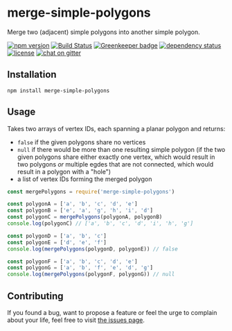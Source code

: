 # merge-simple-polygons

Merge two (adjacent) simple polygons into another simple polygon.

[![npm version](https://img.shields.io/npm/v/merge-simple-polygons.svg)](https://www.npmjs.com/package/merge-simple-polygons)
[![Build Status](https://travis-ci.org/juliuste/merge-simple-polygons.svg?branch=master)](https://travis-ci.org/juliuste/merge-simple-polygons)
[![Greenkeeper badge](https://badges.greenkeeper.io/juliuste/merge-simple-polygons.svg)](https://greenkeeper.io/)
[![dependency status](https://img.shields.io/david/juliuste/merge-simple-polygons.svg)](https://david-dm.org/juliuste/merge-simple-polygons)
[![license](https://img.shields.io/github/license/juliuste/merge-simple-polygons.svg?style=flat)](LICENSE)
[![chat on gitter](https://badges.gitter.im/juliuste.svg)](https://gitter.im/juliuste)

## Installation

```shell
npm install merge-simple-polygons
```

## Usage

Takes two arrays of vertex IDs, each spanning a planar polygon and returns:

- `false` if the given polygons share no vertices
- `null` if there would be more than one resulting simple polygon (if the two given polygons share either exactly one vertex, which would result in two polygons *or* multiple egdes that are not connected, which would result in a polygon with a "hole")
- a list of vertex IDs forming the merged polygon

```js
const mergePolygons = require('merge-simple-polygons')

const polygonA = ['a', 'b', 'c', 'd', 'e']
const polygonB = ['e', 'a', 'g', 'h', 'i', 'd']
const polygonC = mergePolygons(polygonA, polygonB)
console.log(polygonC) // ['a', 'b', 'c', 'd', 'i', 'h', 'g']

const polygonD = ['a', 'b', 'c']
const polygonE = ['d', 'e', 'f']
console.log(mergePolygons(polygonD, polygonE)) // false

const polygonF = ['a', 'b', 'c', 'd', 'e']
const polygonG = ['a', 'b', 'f', 'e', 'd', 'g']
console.log(mergePolygons(polygonF, polygonG)) // null


```

## Contributing

If you found a bug, want to propose a feature or feel the urge to complain about your life, feel free to visit [the issues page](https://github.com/juliuste/merge-simple-polygons/issues).
